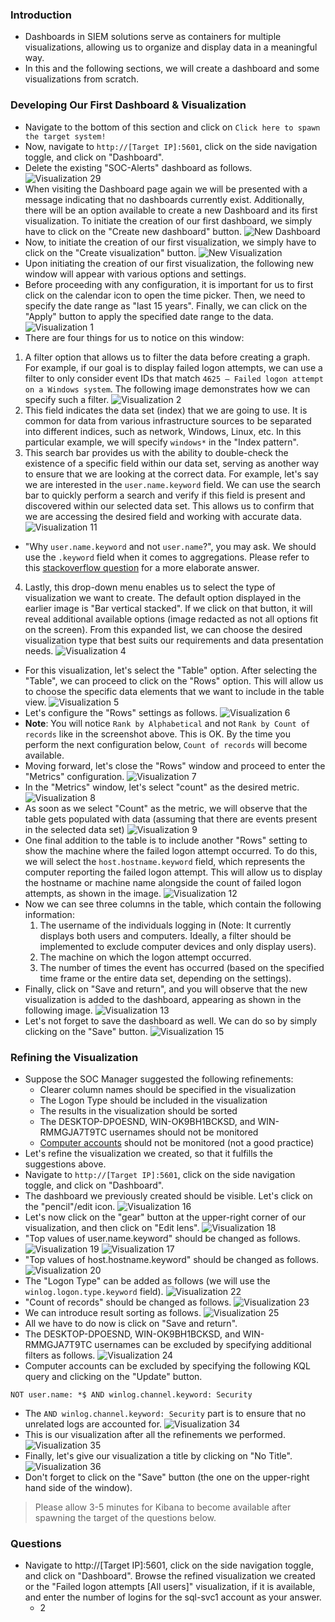 ### Introduction
- Dashboards in SIEM solutions serve as containers for multiple visualizations, allowing us to organize and display data in a meaningful way.
- In this and the following sections, we will create a dashboard and some visualizations from scratch.



### Developing Our First Dashboard & Visualization
- Navigate to the bottom of this section and click on `Click here to spawn the target system!`
- Now, navigate to `http://[Target IP]:5601`, click on the side navigation toggle, and click on "Dashboard".
- Delete the existing "SOC-Alerts" dashboard as follows.
![Visualization 29](https://academy.hackthebox.com/storage/modules/211/visualization29.png)
- When visiting the Dashboard page again we will be presented with a message indicating that no dashboards currently exist. Additionally, there will be an option available to create a new Dashboard and its first visualization. To initiate the creation of our first dashboard, we simply have to click on the "Create new dashboard" button.
![New Dashboard](https://academy.hackthebox.com/storage/modules/211/dashboard.png)
- Now, to initiate the creation of our first visualization, we simply have to click on the "Create visualization" button.
![New Visualization](https://academy.hackthebox.com/storage/modules/211/visualization.png)
- Upon initiating the creation of our first visualization, the following new window will appear with various options and settings.
- Before proceeding with any configuration, it is important for us to first click on the calendar icon to open the time picker. Then, we need to specify the date range as "last 15 years". Finally, we can click on the "Apply" button to apply the specified date range to the data.
![Visualization 1](https://academy.hackthebox.com/storage/modules/211/visualization1.png)
- There are four things for us to notice on this window:
1. A filter option that allows us to filter the data before creating a graph. For example, if our goal is to display failed logon attempts, we can use a filter to only consider event IDs that match `4625 – Failed logon attempt on a Windows system`. The following image demonstrates how we can specify such a filter.
![Visualization 2](https://academy.hackthebox.com/storage/modules/211/visualization2.png)
2. This field indicates the data set (index) that we are going to use. It is common for data from various infrastructure sources to be separated into different indices, such as network, Windows, Linux, etc. In this particular example, we will specify `windows*` in the "Index pattern".
3. This search bar provides us with the ability to double-check the existence of a specific field within our data set, serving as another way to ensure that we are looking at the correct data. For example, let's say we are interested in the `user.name.keyword` field. We can use the search bar to quickly perform a search and verify if this field is present and discovered within our selected data set. This allows us to confirm that we are accessing the desired field and working with accurate data.
![Visualization 11](https://academy.hackthebox.com/storage/modules/211/visualization11.png)

- "Why `user.name.keyword` and not `user.name`?", you may ask. We should use the `.keyword` field when it comes to aggregations. Please refer to this [stackoverflow question](https://stackoverflow.com/questions/48869795/difference-between-a-field-and-the-field-keyword) for a more elaborate answer.
4. Lastly, this drop-down menu enables us to select the type of visualization we want to create. The default option displayed in the earlier image is "Bar vertical stacked". If we click on that button, it will reveal additional available options (image redacted as not all options fit on the screen). From this expanded list, we can choose the desired visualization type that best suits our requirements and data presentation needs. ![Visualization 4](https://academy.hackthebox.com/storage/modules/211/visualization4.png)
- For this visualization, let's select the "Table" option. After selecting the "Table", we can proceed to click on the "Rows" option. This will allow us to choose the specific data elements that we want to include in the table view.
![Visualization 5](https://academy.hackthebox.com/storage/modules/211/visualization5.png)
- Let's configure the "Rows" settings as follows.
![Visualization 6](https://academy.hackthebox.com/storage/modules/211/visualization6.png)
- **Note**: You will notice `Rank by Alphabetical` and not `Rank by Count of records` like in the screenshot above. This is OK. By the time you perform the next configuration below, `Count of records` will become available.
- Moving forward, let's close the "Rows" window and proceed to enter the "Metrics" configuration.
![Visualization 7](https://academy.hackthebox.com/storage/modules/211/visualization7.png)
- In the "Metrics" window, let's select "count" as the desired metric.
![Visualization 8](https://academy.hackthebox.com/storage/modules/211/visualization8.png)
- As soon as we select "Count" as the metric, we will observe that the table gets populated with data (assuming that there are events present in the selected data set)
![Visualization 9](https://academy.hackthebox.com/storage/modules/211/visualization9.png)
- One final addition to the table is to include another "Rows" setting to show the machine where the failed logon attempt occurred. To do this, we will select the `host.hostname.keyword` field, which represents the computer reporting the failed logon attempt. This will allow us to display the hostname or machine name alongside the count of failed logon attempts, as shown in the image.
![Visualization 12](https://academy.hackthebox.com/storage/modules/211/visualization12.png)
- Now we can see three columns in the table, which contain the following information:
	1. The username of the individuals logging in (Note: It currently displays both users and computers. Ideally, a filter should be implemented to exclude computer devices and only display users).
	2. The machine on which the logon attempt occurred.
	3. The number of times the event has occurred (based on the specified time frame or the entire data set, depending on the settings).
- Finally, click on "Save and return", and you will observe that the new visualization is added to the dashboard, appearing as shown in the following image.
![Visualization 13](https://academy.hackthebox.com/storage/modules/211/visualization13.png)
- Let's not forget to save the dashboard as well. We can do so by simply clicking on the "Save" button.
![Visualization 15](https://academy.hackthebox.com/storage/modules/211/visualization15.png)



### Refining the Visualization
- Suppose the SOC Manager suggested the following refinements:
	- Clearer column names should be specified in the visualization
	- The Logon Type should be included in the visualization
	- The results in the visualization should be sorted
	- The DESKTOP-DPOESND, WIN-OK9BH1BCKSD, and WIN-RMMGJA7T9TC usernames should not be monitored
	- [Computer accounts](https://learn.microsoft.com/en-us/azure/active-directory/fundamentals/service-accounts-computer) should not be monitored (not a good practice)
- Let's refine the visualization we created, so that it fulfills the suggestions above.
- Navigate to `http://[Target IP]:5601`, click on the side navigation toggle, and click on "Dashboard".
- The dashboard we previously created should be visible. Let's click on the "pencil"/edit icon.
![Visualization 16](https://academy.hackthebox.com/storage/modules/211/visualization16.png)
- Let's now click on the "gear" button at the upper-right corner of our visualization, and then click on "Edit lens".
![Visualization 18](https://academy.hackthebox.com/storage/modules/211/visualization18.png)
- "Top values of user.name.keyword" should be changed as follows.
![Visualization 19](https://academy.hackthebox.com/storage/modules/211/visualization19.png)
![Visualization 17](https://academy.hackthebox.com/storage/modules/211/visualization17.png)
- "Top values of host.hostname.keyword" should be changed as follows.
![Visualization 20](https://academy.hackthebox.com/storage/modules/211/visualization20.png)
- The "Logon Type" can be added as follows (we will use the `winlog.logon.type.keyword` field).
![Visualization 22](https://academy.hackthebox.com/storage/modules/211/visualization22.png)
- "Count of records" should be changed as follows.
![Visualization 23](https://academy.hackthebox.com/storage/modules/211/visualization23.png)
- We can introduce result sorting as follows.
![Visualization 25](https://academy.hackthebox.com/storage/modules/211/visualization25.png)
- All we have to do now is click on "Save and return".
- The DESKTOP-DPOESND, WIN-OK9BH1BCKSD, and WIN-RMMGJA7T9TC usernames can be excluded by specifying additional filters as follows.
![Visualization 24](https://academy.hackthebox.com/storage/modules/211/visualization24.png)
- Computer accounts can be excluded by specifying the following KQL query and clicking on the "Update" button.
```shell-session
NOT user.name: *$ AND winlog.channel.keyword: Security
```
- The `AND winlog.channel.keyword: Security` part is to ensure that no unrelated logs are accounted for.
![Visualization 34](https://academy.hackthebox.com/storage/modules/211/visualization34.png)
- This is our visualization after all the refinements we performed.
![Visualization 35](https://academy.hackthebox.com/storage/modules/211/visualization35.png)
- Finally, let's give our visualization a title by clicking on "No Title".
![Visualization 36](https://academy.hackthebox.com/storage/modules/211/visualization36.png)
- Don't forget to click on the "Save" button (the one on the upper-right hand side of the window).

> Please allow 3-5 minutes for Kibana to become available after spawning the target of the questions below.



### Questions
- Navigate to http://[Target IP]:5601, click on the side navigation toggle, and click on "Dashboard". Browse the refined visualization we created or the "Failed logon attempts [All users]" visualization, if it is available, and enter the number of logins for the sql-svc1 account as your answer.
	- 2
